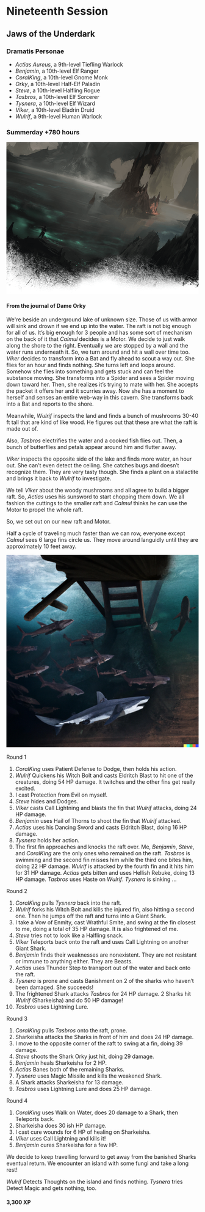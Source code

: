 # Nineteenth Session

## Jaws of the Underdark

### Dramatis Personae

- *Actias Aureus*, a 9th-level Tiefling Warlock
- *Benjamin*, a 10th-level Elf Ranger
- *CoralKing*, a 10th-level Gnome Monk
- *Orky*, a 10th-level Half-Elf Paladin
- *Steve*, a 10th-level Halfling Rogue
- *Tasbros*, a 10th-level Elf Sorcerer
- *Tysnera*, a 10th-level Elf Wizard
- *Viker*, a 10th-level Eladrin Druid
- *Wulrif*, a 9th-level Human Warlock

### Summerday +780 hours

![Darklake](images/darklake-2.png)

#### From the journal of Dame Orky

We're beside an underground lake of unknown size. Those of us with armor will sink and drown if we end up into the water. The raft is not big enough for all of us. It’s big enough for 3 people and has some sort of mechanism on the back of it that *Calmul* decides is a Motor. We decide to just walk along the shore to the right. Eventually we are stopped by a wall and the water runs underneath it. So, we turn around and hit a wall over time too. *Viker* decides to transform into a Bat and fly ahead to scout a way out. She flies for an hour and finds nothing. She turns left and loops around. Somehow she flies into something and gets stuck and can feel the substance moving. She transforms into a Spider and sees a Spider moving down toward her. Then, she realizes it’s trying to mate with her. She accepts the packet it offers her and it scurries away. Now she has a moment to herself and senses an entire web-way in this cavern. She transforms back into a Bat and reports to the shore.

Meanwhile, *Wulrif* inspects the land and finds a bunch of mushrooms 30-40 ft tall that are kind of like wood. He figures out that these are what the raft is made out of.

Also, *Tasbros* electrifies the water and a cooked fish flies out. Then, a bunch of butterflies and petals appear around him and flutter away.

*Viker* inspects the opposite side of the lake and finds more water, an hour out. She can’t even detect the ceiling. She catches bugs and doesn’t recognize them. They are very tasty though. She finds a plant on a stalactite and brings it back to *Wulrif* to investigate.

We tell *Viker* about the woody mushrooms and all agree to build a bigger raft. So, *Actias* uses his sunsword to start chopping them down. We all fashion the cuttings to the smaller raft and *Calmul* thinks he can use the Motor to propel the whole raft.

So, we set out on our new raft and Motor.

Half a cycle of traveling much faster than we can row, everyone except *Calmul* sees 6 large fins circle us. They move around languidly until they are approximately 10 feet away.

![Giant Sharks](images/giant-sharks-darklake.png)

Round 1

1. *CoralKing* uses Patient Defense to Dodge, then holds his action.
2. *Wulrif* Quickens his Witch Bolt and casts Eldritch Blast to hit one of the creatures, doing 54 HP damage. It twitches and the other fins get really excited.
3. I cast Protection from Evil on myself.
4. *Steve* hides and Dodges.
5. *Viker* casts Call Lightning and blasts the fin that *Wulrif* attacks, doing 24 HP damage.
6. *Benjamin* uses Hail of Thorns to shoot the fin that *Wulrif* attacked.
7. *Actias* uses his Dancing Sword and casts Eldritch Blast, doing 16 HP damage.
8. *Tysnera* holds her action.
9. The first fin approaches and knocks the raft over. Me, *Benjamin*, *Steve*, and *CoralKing* are the only ones who remained on the raft. *Tasbros* is swimming and the second fin misses him while the third one bites him, doing 22 HP damage. *Wulrif* is attacked by the fourth fin and it hits him for 31 HP damage. *Actias* gets bitten and uses Hellish Rebuke, doing 13 HP damage. *Tasbros* uses Haste on *Wulrif*. *Tysnera* is sinking ...

Round 2

1. *CoralKing* pulls *Tysnera* back into the raft.
2. *Wulrif* forks his Witch Bolt and kills the injured fin, also hitting a second one. Then he jumps off the raft and turns into a Giant Shark.
3. I take a Vow of Enmity, cast Wrathful Smite, and swing at the fin closest to me, doing a total of 35 HP damage. It is also frightened of me.
4. *Steve* tries not to look like a Halfling snack.
5. *Viker* Teleports back onto the raft and uses Call Lightning on another Giant Shark.
6. *Benjamin* finds their weaknesses are nonexistent. They are not resistant or immune to anything either. They are Beasts.
7. *Actias* uses Thunder Step to transport out of the water and back onto the raft.
8. *Tysnera* is prone and casts Banishment on 2 of the sharks who haven’t been damaged. She succeeds!
9. The frightened Shark attacks *Tasbros* for 24 HP damage. 2 Sharks hit *Wulrif* (Sharkeisha) and do 50 HP damage!
10. *Tasbros* uses Lightning Lure.

Round 3

1. *CoralKing* pulls *Tasbros* onto the raft, prone.
2. Sharkeisha attacks the Sharks in front of him and does 24 HP damage.
3. I move to the opposite corner of the raft to swing at a fin, doing 39 damage.
4. *Steve* shoots the Shark Orky just hit, doing 29 damage.
5. *Benjamin* heals Sharkeisha for 2 HP.
6. *Actias* Banes both of the remaining Sharks.
7. *Tysnera* uses Magic Missile and kills the weakened Shark.
8. A Shark attacks Sharkeisha for 13 damage.
9. *Tasbros* uses Lightning Lure and does 25 HP damage.

Round 4

1. *CoralKing* uses Walk on Water, does 20 damage to a Shark, then Teleports back.
2. Sharkeisha does 30 ish HP damage.
3. I cast cure wounds for 6 HP of healing on Sharkeisha.
4. *Viker* uses Call Lightning and kills it!
5. *Benjamin* cures Sharkeisha for a few HP.

We decide to keep travelling forward to get away from the banished Sharks eventual return. We encounter an island with some fungi and take a long rest!

*Wulrif* Detects Thoughts on the island and finds nothing. *Tysnera* tries Detect Magic and gets nothing, too.

#### 3,300 XP
